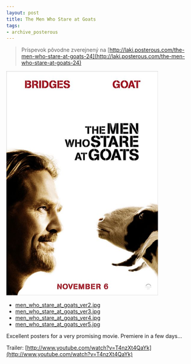 ```yaml
---
layout: post
title: The Men Who Stare at Goats
tags:
- archive_posterous
---
```

> Príspevok pôvodne zverejnený na [http://laki.posterous.com/the-men-who-stare-at-goats-24](http://laki.posterous.com/the-men-who-stare-at-goats-24)

<img src="/media/2009/men_who_stare_at_goats_ver2.jpg" alt="men_who_stare_at_goats_ver2.jpg" style="width: 400px;"/>

- [men\_who\_stare\_at\_goats\_ver2.jpg](/media/2009/men_who_stare_at_goats_ver2.jpg)
- [men\_who\_stare\_at\_goats\_ver3.jpg](/media/2009/men_who_stare_at_goats_ver3.jpg)
- [men\_who\_stare\_at\_goats\_ver4.jpg](/media/2009/men_who_stare_at_goats_ver4.jpg)
- [men\_who\_stare\_at\_goats\_ver5.jpg](/media/2009/men_who_stare_at_goats_ver5.jpg)

Excellent posters for a very promising movie. Premiere in a few days…

Trailer:
[http://www.youtube.com/watch?v=T4nzXt4QaYk](http://www.youtube.com/watch?v=T4nzXt4QaYk)